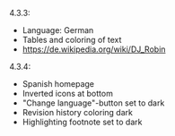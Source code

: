 4.3.3:
- Language: German
- Tables and coloring of text
- https://de.wikipedia.org/wiki/DJ_Robin

4.3.4:
- Spanish homepage
- Inverted icons at bottom
- "Change language"-button set to dark
- Revision history coloring dark
- Highlighting footnote set to dark